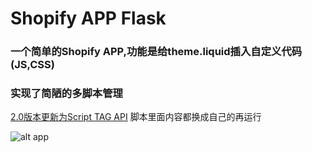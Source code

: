 # Shopify APP Flask 
### 一个简单的Shopify APP,功能是给theme.liquid插入自定义代码(JS,CSS)
### 实现了简陋的多脚本管理
[2.0版本更新为Script TAG API]([https://www.runoob.com](https://github.com/HewieWang/shopify-app-custom-script-inject-python2.0))
脚本里面内容都换成自己的再运行

![alt app](https://banyawen.com/file/c013085077f7b0a717b2f.png)
